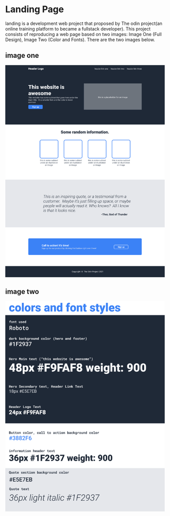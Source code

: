 
# Landing Page
landing is a development web project that proposed by The odin project(an online training platform to became a fullstack developer). This project consists of reproducing a web page based on two images: Image One (Full Design), Image Two (Color and Fonts). There are the two images below.

## image one

![image one](https://github.com/mbackeCISSE/odin_landing_page/blob/main/images_refer/image_01.png?raw=true)

## image two

![image two](https://github.com/mbackeCISSE/odin_landing_page/blob/main/images_refer/image_02.png?raw=true)



